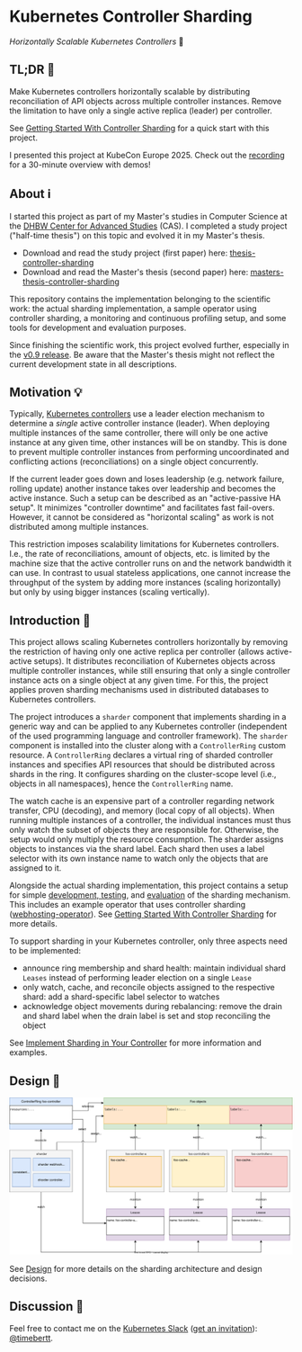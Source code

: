 # Kubernetes Controller Sharding

_Horizontally Scalable Kubernetes Controllers_ 🚀

## TL;DR 📖

Make Kubernetes controllers horizontally scalable by distributing reconciliation of API objects across multiple controller instances.
Remove the limitation to have only a single active replica (leader) per controller.

See [Getting Started With Controller Sharding](docs/getting-started.md) for a quick start with this project.

I presented this project at KubeCon Europe 2025.
Check out the [recording](https://youtu.be/OTzd9eTtLRA) for a 30-minute overview with demos!

## About ℹ️

I started this project as part of my Master's studies in Computer Science at the [DHBW Center for Advanced Studies](https://www.cas.dhbw.de/) (CAS).
I completed a study project ("half-time thesis") on this topic and evolved it in my Master's thesis.

- Download and read the study project (first paper) here: [thesis-controller-sharding](https://github.com/timebertt/thesis-controller-sharding)
- Download and read the Master's thesis (second paper) here: [masters-thesis-controller-sharding](https://github.com/timebertt/masters-thesis-controller-sharding)

This repository contains the implementation belonging to the scientific work: the actual sharding implementation, a sample operator using controller sharding, a monitoring and continuous profiling setup, and some tools for development and evaluation purposes.

Since finishing the scientific work, this project evolved further, especially in the [v0.9 release](https://github.com/timebertt/kubernetes-controller-sharding/releases/tag/v0.9.0).
Be aware that the Master's thesis might not reflect the current development state in all descriptions.

## Motivation 💡

Typically, [Kubernetes controllers](https://kubernetes.io/docs/concepts/architecture/controller/) use a leader election mechanism to determine a *single* active controller instance (leader).
When deploying multiple instances of the same controller, there will only be one active instance at any given time, other instances will be on standby.
This is done to prevent multiple controller instances from performing uncoordinated and conflicting actions (reconciliations) on a single object concurrently.

If the current leader goes down and loses leadership (e.g. network failure, rolling update) another instance takes over leadership and becomes the active instance.
Such a setup can be described as an "active-passive HA setup". It minimizes "controller downtime" and facilitates fast fail-overs.
However, it cannot be considered as "horizontal scaling" as work is not distributed among multiple instances.

This restriction imposes scalability limitations for Kubernetes controllers.
I.e., the rate of reconciliations, amount of objects, etc. is limited by the machine size that the active controller runs on and the network bandwidth it can use.
In contrast to usual stateless applications, one cannot increase the throughput of the system by adding more instances (scaling horizontally) but only by using bigger instances (scaling vertically).

## Introduction 🚀

This project allows scaling Kubernetes controllers horizontally by removing the restriction of having only one active replica per controller (allows active-active setups).
It distributes reconciliation of Kubernetes objects across multiple controller instances, while still ensuring that only a single controller instance acts on a single object at any given time.
For this, the project applies proven sharding mechanisms used in distributed databases to Kubernetes controllers.

The project introduces a `sharder` component that implements sharding in a generic way and can be applied to any Kubernetes controller (independent of the used programming language and controller framework).
The `sharder` component is installed into the cluster along with a `ControllerRing` custom resource.
A `ControllerRing` declares a virtual ring of sharded controller instances and specifies API resources that should be distributed across shards in the ring.
It configures sharding on the cluster-scope level (i.e., objects in all namespaces), hence the `ControllerRing` name.

The watch cache is an expensive part of a controller regarding network transfer, CPU (decoding), and memory (local copy of all objects).
When running multiple instances of a controller, the individual instances must thus only watch the subset of objects they are responsible for.
Otherwise, the setup would only multiply the resource consumption.
The sharder assigns objects to instances via the shard label.
Each shard then uses a label selector with its own instance name to watch only the objects that are assigned to it.

Alongside the actual sharding implementation, this project contains a setup for simple [development, testing](docs/development.md), and [evaluation](docs/evaluation.md) of the sharding mechanism.
This includes an example operator that uses controller sharding ([webhosting-operator](webhosting-operator)).
See [Getting Started With Controller Sharding](docs/getting-started.md) for more details.

To support sharding in your Kubernetes controller, only three aspects need to be implemented:

- announce ring membership and shard health: maintain individual shard `Leases` instead of performing leader election on a single `Lease`
- only watch, cache, and reconcile objects assigned to the respective shard: add a shard-specific label selector to watches
- acknowledge object movements during rebalancing: remove the drain and shard label when the drain label is set and stop reconciling the object

See [Implement Sharding in Your Controller](docs/implement-sharding.md) for more information and examples.

## Design 📐

![Sharding Architecture](docs/assets/architecture.svg)

See [Design](docs/design.md) for more details on the sharding architecture and design decisions.

## Discussion 💬

Feel free to contact me on the [Kubernetes Slack](https://kubernetes.slack.com/) ([get an invitation](https://slack.k8s.io/)): [@timebertt](https://kubernetes.slack.com/team/UF8C35Z0D).

